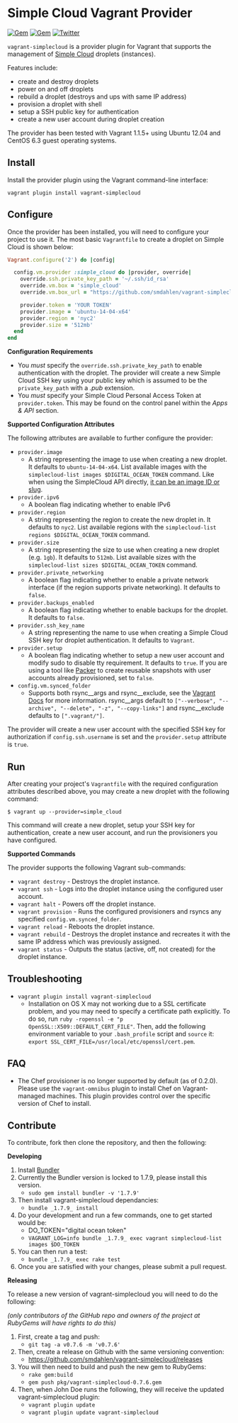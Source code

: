 Simple Cloud Vagrant Provider
==============================

[![Gem](https://img.shields.io/gem/dt/vagrant-simplecloud.svg)](https://rubygems.org/gems/vagrant-simplecloud)
[![Gem](https://img.shields.io/gem/dtv/vagrant-simplecloud.svg)](https://rubygems.org/gems/vagrant-simplecloud)
[![Twitter](https://img.shields.io/twitter/url/https/github.com/smdahlen/vagrant-simplecloud.svg?style=social)](https://twitter.com/intent/tweet?text=Check%20out%20this%20awesome%20Vagrant%20plugin%21&url=https%3A%2F%2Fgithub.com%2Fsmdahlen%2Fvagrant-simplecloud&hashtags=vagrant%2Csimplecloud&original_referer=)

`vagrant-simplecloud` is a provider plugin for Vagrant that supports the management of [Simple Cloud](https://www.simplecloud.com/) droplets (instances).

Features include:
- create and destroy droplets
- power on and off droplets
- rebuild a droplet (destroys and ups with same IP address)
- provision a droplet with shell
- setup a SSH public key for authentication
- create a new user account during droplet creation

The provider has been tested with Vagrant 1.1.5+ using Ubuntu 12.04 and CentOS 6.3 guest operating systems.


Install
-------
Install the provider plugin using the Vagrant command-line interface:

`vagrant plugin install vagrant-simplecloud`


Configure
---------
Once the provider has been installed, you will need to configure your project to use it. The most basic `Vagrantfile` to create a droplet on Simple Cloud is shown below:

```ruby
Vagrant.configure('2') do |config|

  config.vm.provider :simple_cloud do |provider, override|
    override.ssh.private_key_path = '~/.ssh/id_rsa'
    override.vm.box = 'simple_cloud'
    override.vm.box_url = "https://github.com/smdahlen/vagrant-simplecloud/raw/master/box/simple_cloud.box"

    provider.token = 'YOUR TOKEN'
    provider.image = 'ubuntu-14-04-x64'
    provider.region = 'nyc2'
    provider.size = '512mb'
  end
end
```

**Configuration Requirements**
- You *must* specify the `override.ssh.private_key_path` to enable authentication with the droplet. The provider will create a new Simple Cloud SSH key using your public key which is assumed to be the `private_key_path` with a *.pub* extension.
- You *must* specify your Simple Cloud Personal Access Token at `provider.token`. This may be found on the control panel within the *Apps &amp; API* section.

**Supported Configuration Attributes**

The following attributes are available to further configure the provider:
- `provider.image`
    * A string representing the image to use when creating a new droplet. It defaults to `ubuntu-14-04-x64`.
    List available images with the `simplecloud-list images $DIGITAL_OCEAN_TOKEN` command. Like when using the SimpleCloud API directly, [it can be an image ID or slug](https://developers.simplecloud.com/documentation/v2/#create-a-new-droplet).
- `provider.ipv6`
    * A boolean flag indicating whether to enable IPv6
- `provider.region`
    * A string representing the region to create the new droplet in. It defaults to `nyc2`. List available regions with the `simplecloud-list regions $DIGITAL_OCEAN_TOKEN` command.
- `provider.size`
    * A string representing the size to use when creating a new droplet (e.g. `1gb`). It defaults to `512mb`. List available sizes with the `simplecloud-list sizes $DIGITAL_OCEAN_TOKEN` command.
- `provider.private_networking`
    * A boolean flag indicating whether to enable a private network interface (if the region supports private networking). It defaults to `false`.
- `provider.backups_enabled`
    * A boolean flag indicating whether to enable backups for the droplet. It defaults to `false`.
- `provider.ssh_key_name`
    * A string representing the name to use when creating a Simple Cloud SSH key for droplet authentication. It defaults to `Vagrant`.
- `provider.setup`
    * A boolean flag indicating whether to setup a new user account and modify sudo to disable tty requirement. It defaults to `true`. If you are using a tool like [Packer](https://packer.io) to create reusable snapshots with user accounts already provisioned, set to `false`.
- `config.vm.synced_folder`
    * Supports both rsync__args and rsync__exclude, see the [Vagrant Docs](http://docs.vagrantup.com/v2/synced-folders/rsync.html) for more information. rsync__args default to `["--verbose", "--archive", "--delete", "-z", "--copy-links"]` and rsync__exclude defaults to `[".vagrant/"]`.

The provider will create a new user account with the specified SSH key for authorization if `config.ssh.username` is set and the `provider.setup` attribute is `true`.


Run
---
After creating your project's `Vagrantfile` with the required configuration
attributes described above, you may create a new droplet with the following
command:

    $ vagrant up --provider=simple_cloud

This command will create a new droplet, setup your SSH key for authentication,
create a new user account, and run the provisioners you have configured.

**Supported Commands**

The provider supports the following Vagrant sub-commands:
- `vagrant destroy` - Destroys the droplet instance.
- `vagrant ssh` - Logs into the droplet instance using the configured user account.
- `vagrant halt` - Powers off the droplet instance.
- `vagrant provision` - Runs the configured provisioners and rsyncs any specified `config.vm.synced_folder`.
- `vagrant reload` - Reboots the droplet instance.
- `vagrant rebuild` - Destroys the droplet instance and recreates it with the same IP address which was previously assigned.
- `vagrant status` - Outputs the status (active, off, not created) for the droplet instance.


Troubleshooting
---------------

* `vagrant plugin install vagrant-simplecloud`
    * Installation on OS X may not working due to a SSL certificate problem, and you may need to specify a certificate path explicitly. To do so, run `ruby -ropenssl -e "p OpenSSL::X509::DEFAULT_CERT_FILE"`. Then, add the following environment variable to your `.bash_profile` script and `source` it: `export SSL_CERT_FILE=/usr/local/etc/openssl/cert.pem`.


FAQ
---

* The Chef provisioner is no longer supported by default (as of 0.2.0). Please use the `vagrant-omnibus` plugin to install Chef on Vagrant-managed machines. This plugin provides control over the specific version of Chef to install.


Contribute
----------
To contribute, fork then clone the repository, and then the following:

**Developing**

1. Install [Bundler](http://bundler.io/)
2. Currently the Bundler version is locked to 1.7.9, please install this version.
    * `sudo gem install bundler -v '1.7.9'`
3. Then install vagrant-simplecloud dependancies:
    * `bundle _1.7.9_ install`
4. Do your development and run a few commands, one to get started would be:
    * DO_TOKEN="digital ocean token"
    * `VAGRANT_LOG=info bundle _1.7.9_ exec vagrant simplecloud-list images $DO_TOKEN`
5. You can then run a test:
    * `bundle _1.7.9_ exec rake test`
6. Once you are satisfied with your changes, please submit a pull request.

**Releasing**

To release a new version of vagrant-simplecloud you will need to do the following:

*(only contributors of the GitHub repo and owners of the project at RubyGems will have rights to do this)*

1. First, create a tag and push:
    * `git tag -a v0.7.6 -m 'v0.7.6'`
2. Then, create a release on Github with the same versioning convention:
    * https://github.com/smdahlen/vagrant-simplecloud/releases
3. You will then need to build and push the new gem to RubyGems:
    * `rake gem:build`
    * `gem push pkg/vagrant-simplecloud-0.7.6.gem`
4. Then, when John Doe runs the following, they will receive the updated vagrant-simplecloud plugin:
    * `vagrant plugin update`
    * `vagrant plugin update vagrant-simplecloud`
